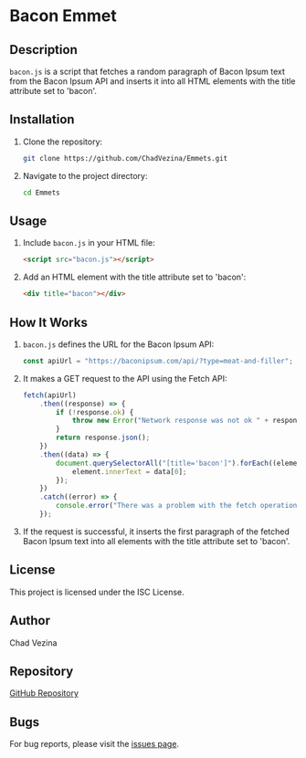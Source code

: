 # Bacon Emmet

## Description

`bacon.js` is a script that fetches a random paragraph of Bacon Ipsum text from the Bacon Ipsum API and inserts it into all HTML elements with the title attribute set to 'bacon'.

## Installation

1. Clone the repository:
    ```sh
    git clone https://github.com/ChadVezina/Emmets.git
    ```
2. Navigate to the project directory:
    ```sh
    cd Emmets
    ```

## Usage

1. Include `bacon.js` in your HTML file:
    ```html
    <script src="bacon.js"></script>
    ```
2. Add an HTML element with the title attribute set to 'bacon':
    ```html
    <div title="bacon"></div>
    ```

## How It Works

1. `bacon.js` defines the URL for the Bacon Ipsum API:
    ```js
    const apiUrl = "https://baconipsum.com/api/?type=meat-and-filler";
    ```
2. It makes a GET request to the API using the Fetch API:
    ```js
    fetch(apiUrl)
        .then((response) => {
            if (!response.ok) {
                throw new Error("Network response was not ok " + response.statusText);
            }
            return response.json();
        })
        .then((data) => {
            document.querySelectorAll("[title='bacon']").forEach((element) => {
                element.innerText = data[0];
            });
        })
        .catch((error) => {
            console.error("There was a problem with the fetch operation:", error);
        });
    ```
3. If the request is successful, it inserts the first paragraph of the fetched Bacon Ipsum text into all elements with the title attribute set to 'bacon'.

## License

This project is licensed under the ISC License.

## Author

Chad Vezina

## Repository

[GitHub Repository](https://github.com/ChadVezina/Emmets)

## Bugs

For bug reports, please visit the [issues page](https://github.com/ChadVezina/Emmets/issues).
